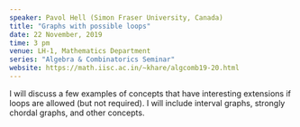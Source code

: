 ```yaml
---
speaker: Pavol Hell (Simon Fraser University, Canada)
title: "Graphs with possible loops"
date: 22 November, 2019
time: 3 pm
venue: LH-1, Mathematics Department
series: "Algebra & Combinatorics Seminar"
website: https://math.iisc.ac.in/~khare/algcomb19-20.html
---
```


I will discuss a few examples of concepts that have interesting
extensions if loops are allowed (but not required). I will include
interval graphs, strongly chordal graphs, and other concepts.
